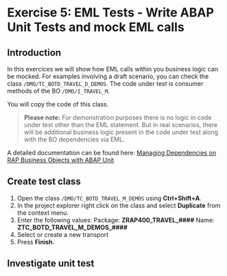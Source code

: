 # Exercise 5: EML Tests - Write ABAP Unit Tests and mock EML calls

## Introduction

In this exercices we will show how EML calls within you business logic can be mocked. For examples involving a draft scenario, you can check the class `/DMO/TC_BOTD_TRAVEL_D_DEMOS`.  The code under test is consumer methods of the BO `/DMO/I_TRAVEL_M`. 

You will copy the code of this class.

> **Please note:**
> For demonstration purposes there is no logic in code under test other than the EML statement.
> But in real scenarios, there will be additional business logic present in the code under test
> along with the BO dependencies via EML.

A detailed documentation can be found here:
[Managing Dependencies on RAP Business Objects with ABAP Unit](https://help.sap.com/docs/abap-cloud/abap-development-tools-user-guide/managing-dependencies-on-rap-business-objects-with-abap-unit)

## Create test class

1. Open the class `/DMO/TC_BOTD_TRAVEL_M_DEMOS` using **Ctrl+Shift+A**.
2. In the project explorer right click on the class and select **Duplicate** from the context menu.
3. Enter the following values:
   Package: **ZRAP400_TRAVEL_####**
   Name:    **ZTC_BOTD_TRAVEL_M_DEMOS_####**
4. Select or create a new transport
5. Press **Finish**.

## Investigate unit test



